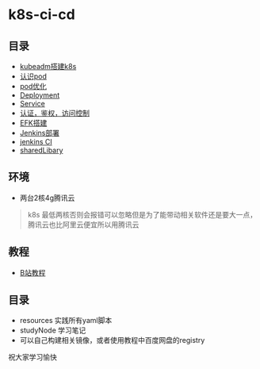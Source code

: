 # k8s-ci-cd
## 目录
* [kubeadm搭建k8s](https://github.com/xiangdong1987/k8s-ci-cd/tree/main/studyNode/1 "kubeadm搭建k8s")
* [认识pod](https://github.com/xiangdong1987/k8s-ci-cd/tree/main/studyNode/2 "认识pod")
* [pod优化](https://github.com/xiangdong1987/k8s-ci-cd/tree/main/studyNode/3 "pod优化")
* [Deployment](https://github.com/xiangdong1987/k8s-ci-cd/tree/main/studyNode/4 "Deployment")
* [Service](https://github.com/xiangdong1987/k8s-ci-cd/tree/main/studyNode/5 "Service")
* [认证，鉴权，访问控制](https://github.com/xiangdong1987/k8s-ci-cd/tree/main/studyNode/6 "认证，鉴权，访问控制")
* [EFK搭建](https://github.com/xiangdong1987/k8s-ci-cd/tree/main/studyNode/7 "EFK搭建")
* [Jenkins部署](https://github.com/xiangdong1987/k8s-ci-cd/tree/main/studyNode/8 "Jenkins部署")
* [jenkins CI](https://github.com/xiangdong1987/k8s-ci-cd/tree/main/studyNode/9 "jenkins CI")
* [sharedLibary](https://github.com/xiangdong1987/k8s-ci-cd/tree/main/studyNode/10 "sharedLibary")

## 环境
* 两台2核4g腾讯云
> k8s 最低两核否则会报错可以忽略但是为了能带动相关软件还是要大一点，腾讯云也比阿里云便宜所以用腾讯云

## 教程
* [B站教程](https://www.bilibili.com/video/BV1Pi4y1L7XC)

## 目录
* resources 实践所有yaml脚本
* studyNode 学习笔记
* 可以自己构建相关镜像，或者使用教程中百度网盘的registry

祝大家学习愉快